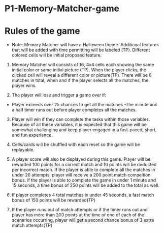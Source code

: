 # P1-Memory-Matcher-game

# Rules of the game 

- Note: Memory Matcher will have a Halloween theme. Additional features that will be added with time permitting will be labeled (TP). Different colored cells will be initial proposed feature.

1. Memory Matcher will consists of 16, 4x4 cells each showing the same initial color or same initial picture (TP). When the player clicks, the clicked cell will reveal a different color or picture(TP). There will be 8 matches in total, when and if the player selects all the matches, the player wins.

2. The player will lose and trigger a game over if:
 - Player exceeds over 25 chances to get all the matches
 -The minute and a half timer runs out before player completes all the matches.

3. Player will win if they can complete the tasks within those variables. Because of all these variables, it is expected that this game will be somewhat challenging and keep player engaged in a fast-paced, short, and fun experience.

4. Cells/cards will be shuffled with each reset so the game will be replayable.

5. A player score will also be displayed during this game. Player will be rewarded 100 points for a correct match and 10 points will be deducted per incorrect match. If the player is able to complete all the matches in under 20 attempts, player will receive a 200 point match compeltion bonus. If the player is able to complete the game in under 1 minute and 15 seconds, a time bonus of 250 points will be added to the total as well. 

6. If player completes 4 total matches in under 45 seconds, a fast match bonus of 150 points will be rewarded(TP)

7. If the player runs out of match attempts or if the timer runs out and player has more than 200 points at the time of one of each of the scenarios occurring, player will get a second chance bonus of 3 extra match attempts(TP)